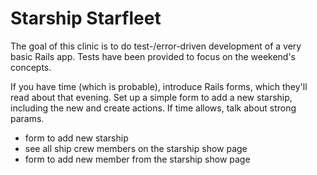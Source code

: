 # Starship Starfleet

The goal of this clinic is to do test-/error-driven development of a very basic Rails app. Tests have been provided to focus on the weekend's concepts.

If you have time (which is probable), introduce Rails forms, which they'll read about that evening. Set up a simple form to add a new starship, including the new and create actions. If time allows, talk about strong params.

- form to add new starship
- see all ship crew members on the starship show page
- form to add new member from the starship show page
